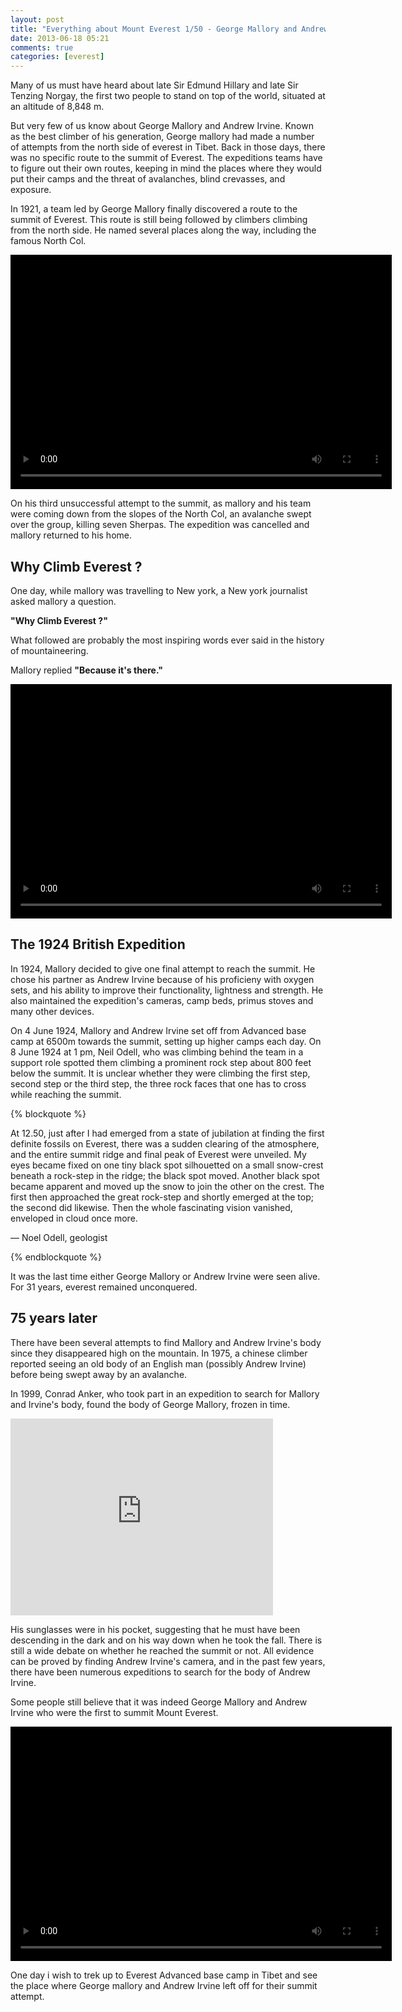 ```yaml
---
layout: post
title: "Everything about Mount Everest 1/50 - George Mallory and Andrew Irvine"
date: 2013-06-18 05:21
comments: true
categories: [everest]
---
```



Many of us must have heard about late Sir Edmund Hillary and late Sir Tenzing Norgay, the first two people to stand on top of the world, situated at an altitude of 8,848 m.

But very few of us know about George Mallory and Andrew Irvine. Known as the best climber of his generation, George mallory had made a number of attempts from the north side of everest in Tibet. Back in those days, there was no specific route to the summit of Everest. The expeditions teams have to figure out their own routes, keeping in mind the places where they would put their camps and the threat of avalanches, blind crevasses, and exposure.

In 1921, a team led by George Mallory finally discovered a route to the summit of Everest. This route is still being followed by climbers climbing from the north side. He named several places along the way, including the famous North Col. 

<object data="http://images.nationalgeographic.com/wpf/sites/video/swf/ngplayer_v2.5.swf" type="application/x-shockwave-flash" width="609" height="375" seamlesstabbing="false" allowfullsecreen="true" id="ngplayer" name="flashObj"><param name="movie" value="http://images.nationalgeographic.com/wpf/sites/video/swf/ngplayer_v2.5.swf"><param name="allowscriptaccess" value="always"><param name="allowfullscreen" value="true"><param name="scale" value="noscale"><param name="wmode" value="opaque"><param name="menu" value="false"><param name="quality" value="best"><param name="bgcolor" value="#000000"><param name="name" value="ngplayer"><param name="flashvars" value="adenabled=&amp;adprogramid=4a67dd6268de7&amp;caption=%3Cp%3ENo%20maps%20existed%20to%20guide%20George%20Mallory%20to%20Everest.%20In%20a%201921%20expedition,%20his%20team%20discovered%20a%20route%20that%20would%20lead%20them%20to%20the%20summit.%3C/p%3E&amp;img=http://video.nationalgeographic.com/exposure/transcode/1/610/343/?url=http://video.nationalgeographic.com/video/player/media/wildest-dream-route/wildest-dream-route_480x360.jpg&amp;permalink=/video/movies/wildestdream/wildest-dream-route/&amp;share=false&amp;restricted=false&amp;autoplay=false&amp;siteid=syndicatedplayer&amp;slug=http://video.nationalgeographic.com/video/player/data/xml/wildest-dream-route.smil&amp;vtitle=06.%20George%20Mallory's%20Route%20to%20Everest&amp;cuepoints=&amp;vwidth=609&amp;vheight=375&amp;"><video id="ngplayer" src="http://video.nationalgeographic.com/video/player/media-mp4/wildest-dream-route/mp4/variant-playlist.m3u8" controls="controls" autoplay="autoplay" width="610" height="375" poster="http://video.nationalgeographic.com/exposure/transcode/1/610/343/?url=http://video.nationalgeographic.com/video/player/media/wildest-dream-route/wildest-dream-route_480x360.jpg" style="background-color:#000;"></video></object>

<!-- more --> 

On his third unsuccessful attempt to the summit, as mallory and his team were coming down from the slopes of the North Col, an avalanche swept over the group, killing seven Sherpas. The expedition was cancelled and mallory returned to his home.

<h2>Why Climb Everest ?</h2>

One day, while mallory was travelling to New york, a New york journalist asked mallory a question. 

<b>"Why Climb Everest ?"</b>

What followed are probably the most inspiring words ever said in the history of mountaineering. 

Mallory replied <b>"Because it's there."</b>


<object data="http://images.nationalgeographic.com/wpf/sites/video/swf/ngplayer_v2.5.swf" type="application/x-shockwave-flash" width="609" height="375" seamlesstabbing="false" allowfullsecreen="true" id="ngplayer" name="flashObj"><param name="movie" value="http://images.nationalgeographic.com/wpf/sites/video/swf/ngplayer_v2.5.swf"><param name="allowscriptaccess" value="always"><param name="allowfullscreen" value="true"><param name="scale" value="noscale"><param name="wmode" value="opaque"><param name="menu" value="false"><param name="quality" value="best"><param name="bgcolor" value="#000000"><param name="name" value="ngplayer"><param name="flashvars" value="adenabled=&amp;adprogramid=4a67dd6268de7&amp;caption=%3Cp%3EWhy%20climb%20Mount%20Everest?%20%22Because%20it's%20there,%22%20said%20Mallory.%20What%20did%20Mallory%20mean%20by%20his%20famous%20remark?%3C/p%3E&amp;img=http://video.nationalgeographic.com/exposure/transcode/1/610/343/?url=http://video.nationalgeographic.com/video/player/media/wildest-dream-because/wildest-dream-because_480x360.jpg&amp;permalink=/video/movies/wildestdream/wildest-dream-because/&amp;share=false&amp;restricted=false&amp;autoplay=false&amp;siteid=syndicatedplayer&amp;slug=http://video.nationalgeographic.com/video/player/data/xml/wildest-dream-because.smil&amp;vtitle=07.%20Because%20It's%20There&amp;cuepoints=&amp;vwidth=609&amp;vheight=375&amp;"><video id="ngplayer" src="http://video.nationalgeographic.com/video/player/media-mp4/wildest-dream-because/mp4/variant-playlist.m3u8" controls="controls" autoplay="autoplay" width="610" height="375" poster="http://video.nationalgeographic.com/exposure/transcode/1/610/343/?url=http://video.nationalgeographic.com/video/player/media/wildest-dream-because/wildest-dream-because_480x360.jpg" style="background-color:#000;"></video></object>


<h2>The 1924 British Expedition</h2>

In 1924, Mallory decided to give one final attempt to reach the summit. He chose his partner as Andrew Irvine because of his proficieny with oxygen sets, and his ability to improve their functionality, lightness and strength. He also maintained the expedition's cameras, camp beds, primus stoves and many other devices. 

On 4 June 1924, Mallory and Andrew Irvine set off from Advanced base camp at 6500m towards the summit, setting up higher camps each day. On 8 June 1924 at 1 pm, Neil Odell, who was climbing behind the team in a support role spotted them climbing a prominent rock step about 800 feet below the summit. It is unclear whether they were climbing the first step, second step or the third step, the three rock faces that one has to cross while reaching the summit.

{% blockquote %}

At 12.50, just after I had emerged from a state of jubilation at finding the first definite fossils on Everest, there was a sudden clearing of the atmosphere, and the entire summit ridge and final peak of Everest were unveiled. My eyes became fixed on one tiny black spot silhouetted on a small snow-crest beneath a rock-step in the ridge; the black spot moved. Another black spot became apparent and moved up the snow to join the other on the crest. The first then approached the great rock-step and shortly emerged at the top; the second did likewise. Then the whole fascinating vision vanished, enveloped in cloud once more.

— Noel Odell, geologist

{% endblockquote %}

It was the last time either George Mallory or Andrew Irvine were seen alive. For 31 years, everest remained unconquered. 


<h2>75 years later</h2>

There have been several attempts to find Mallory and Andrew Irvine's body since they disappeared high on the mountain. In 1975, a chinese climber reported seeing an old body of an English man (possibly Andrew Irvine) before being swept away by an avalanche. 


In 1999, Conrad Anker, who took part in an expedition to search for Mallory and Irvine's body, found the body of George Mallory, frozen in time.

<iframe width="420" height="315" src="http://www.youtube.com/embed/UFr1KdY6aiw" frameborder="0" allowfullscreen></iframe>

His sunglasses were in his pocket, suggesting that he must have been descending in the dark and on his way down when he took the fall. There is still a wide debate on whether he reached the summit or not. All evidence can be proved by finding Andrew Irvine's camera, and in the past few years, there have been numerous expeditions to search for the body of Andrew Irvine. 

Some people still believe that it was indeed George Mallory and Andrew Irvine who were the first to summit Mount Everest.

<object data="http://images.nationalgeographic.com/wpf/sites/video/swf/ngplayer_v2.5.swf" type="application/x-shockwave-flash" width="609" height="375" seamlesstabbing="false" allowfullsecreen="true" id="ngplayer" name="flashObj"><param name="movie" value="http://images.nationalgeographic.com/wpf/sites/video/swf/ngplayer_v2.5.swf"><param name="allowscriptaccess" value="always"><param name="allowfullscreen" value="true"><param name="scale" value="noscale"><param name="wmode" value="opaque"><param name="menu" value="false"><param name="quality" value="best"><param name="bgcolor" value="#000000"><param name="name" value="ngplayer"><param name="flashvars" value="adenabled=&amp;adprogramid=4a67dd6268de7&amp;caption=%3Cp%3EWas%20George%20Mallory%20the%20first%20man%20to%20set%20foot%20on%20the%20top%20of%20the%20world,%2030%20years%20before%20Everest%20was%20officially%20conquered?%20The%20question%20has%20haunted%20the%20climbing%20community%20for%20decades.%3C/p%3E&amp;img=http://video.nationalgeographic.com/exposure/transcode/1/610/343/?url=http://video.nationalgeographic.com/video/player/media/wildest-dream-mallorys-dream/wildest-dream-mallorys-dream_480x360.jpg&amp;permalink=/video/movies/wildestdream/wildest-dream-mallorys-dream/&amp;share=false&amp;restricted=false&amp;autoplay=false&amp;siteid=syndicatedplayer&amp;slug=http://video.nationalgeographic.com/video/player/data/xml/wildest-dream-mallorys-dream.smil&amp;vtitle=01.%20George%20Mallory's%20Wildest%20Dream&amp;cuepoints=&amp;vwidth=609&amp;vheight=375&amp;"><video id="ngplayer" src="http://video.nationalgeographic.com/video/player/media-mp4/wildest-dream-mallorys-dream/mp4/variant-playlist.m3u8" controls="controls" autoplay="autoplay" width="610" height="375" poster="http://video.nationalgeographic.com/exposure/transcode/1/610/343/?url=http://video.nationalgeographic.com/video/player/media/wildest-dream-mallorys-dream/wildest-dream-mallorys-dream_480x360.jpg" style="background-color:#000;"></video></object>

One day i wish to trek up to Everest Advanced base camp in Tibet and see the place where George mallory and Andrew Irvine left off for their summit attempt.




